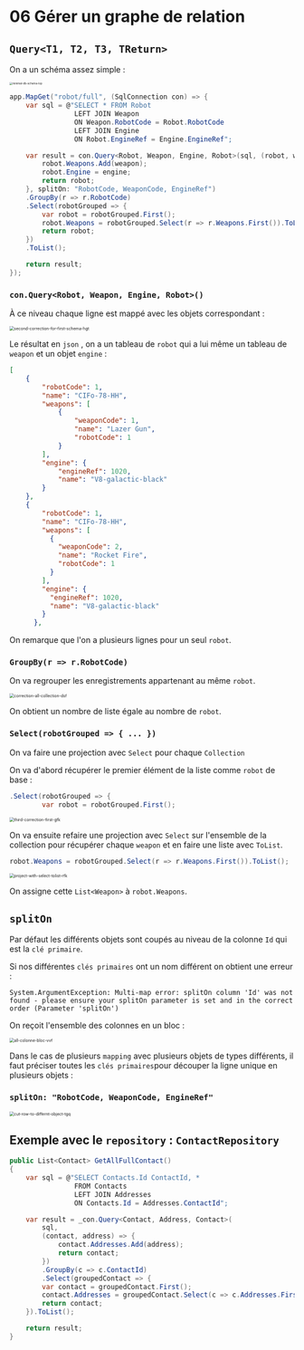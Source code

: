 # 06 Gérer un graphe de relation

## `Query<T1, T2, T3, TReturn>`

On a un schéma assez simple :

<img src="assets/minimal-db-schema-lop.png" alt="minimal-db-schema-lop" style="zoom:33%;" />

```cs
app.MapGet("robot/full", (SqlConnection con) => {
    var sql = @"SELECT * FROM Robot
                LEFT JOIN Weapon
                ON Weapon.RobotCode = Robot.RobotCode
                LEFT JOIN Engine
                ON Robot.EngineRef = Engine.EngineRef";

    var result = con.Query<Robot, Weapon, Engine, Robot>(sql, (robot, weapon, engine) => {
        robot.Weapons.Add(weapon);
        robot.Engine = engine;
        return robot;
    }, splitOn: "RobotCode, WeaponCode, EngineRef")
    .GroupBy(r => r.RobotCode)
    .Select(robotGrouped => {
        var robot = robotGrouped.First();
        robot.Weapons = robotGrouped.Select(r => r.Weapons.First()).ToList();
        return robot;
    })
    .ToList();

    return result;
});
```



### `con.Query<Robot, Weapon, Engine, Robot>()`

À ce niveau chaque ligne est mappé avec les objets correspondant :

<img src="assets/second-correction-for-first-schema-hgt.png" alt="second-correction-for-first-schema-hgt" style="zoom:50%;" />

Le résultat en `json` , on a un tableau de `robot` qui a lui même un tableau de `weapon` et un objet `engine` :

```json
[
    {
        "robotCode": 1,
        "name": "CIFo-78-HH",
        "weapons": [
            {
                "weaponCode": 1,
                "name": "Lazer Gun",
                "robotCode": 1
            }
        ],
        "engine": {
            "engineRef": 1020,
            "name": "V8-galactic-black"
        }
    },
    {
        "robotCode": 1,
        "name": "CIFo-78-HH",
        "weapons": [
          {
            "weaponCode": 2,
            "name": "Rocket Fire",
            "robotCode": 1
          }
        ],
        "engine": {
          "engineRef": 1020,
          "name": "V8-galactic-black"
        }
      },
```

On remarque que l'on a plusieurs lignes pour un seul `robot`.



### `GroupBy(r => r.RobotCode)`

On va regrouper les enregistrements appartenant au même `robot`.

<img src="assets/correction-all-collection-dsf.png" alt="correction-all-collection-dsf" style="zoom:50%;" />

On obtient un nombre de liste égale au nombre de `robot`.



### `Select(robotGrouped => { ... })`

On va faire une projection avec `Select` pour chaque `Collection`

On va d'abord récupérer le premier élément de la liste comme `robot` de base :

```cs
.Select(robotGrouped => {
        var robot = robotGrouped.First();
```

<img src="assets/third-correction-first-gfk.png" alt="third-correction-first-gfk" style="zoom:50%;" />



On va ensuite refaire une projection avec `Select` sur l'ensemble de la collection pour récupérer chaque `weapon` et en faire une liste avec `ToList`.

```cs
robot.Weapons = robotGrouped.Select(r => r.Weapons.First()).ToList();
```

<img src="assets/project-with-select-tolist-rfk.png" alt="project-with-select-tolist-rfk" style="zoom:50%;" />

On assigne cette `List<Weapon>` à `robot.Weapons`.



## `splitOn`

Par défaut les différents objets sont coupés au  niveau de la colonne `Id` qui est la `clé primaire`.

Si nos différentes `clés primaires` ont un nom différent on obtient une erreur :

```
System.ArgumentException: Multi-map error: splitOn column 'Id' was not found - please ensure your splitOn parameter is set and in the correct order (Parameter 'splitOn')
```

On reçoit l'ensemble des colonnes en un bloc :

<img src="assets/all-colonne-bloc-vvf.png" alt="all-colonne-bloc-vvf" style="zoom:50%;" />



Dans le cas de plusieurs `mapping` avec plusieurs objets de types différents, il faut préciser toutes les `clés primaires`pour découper la ligne unique en plusieurs objets :

### `splitOn: "RobotCode, WeaponCode, EngineRef"`

<img src="assets/cut-row-to-differnt-object-tgq.png" alt="cut-row-to-differnt-object-tgq" style="zoom:50%;" />



## Exemple avec le `repository` : `ContactRepository`

```cs
public List<Contact> GetAllFullContact()
{
    var sql = @"SELECT Contacts.Id ContactId, * 
                FROM Contacts
                LEFT JOIN Addresses
                ON Contacts.Id = Addresses.ContactId";

    var result = _con.Query<Contact, Address, Contact>(
        sql,
        (contact, address) => {
            contact.Addresses.Add(address);
            return contact;
        })
        .GroupBy(c => c.ContactId)
        .Select(groupedContact => {
        var contact = groupedContact.First();
        contact.Addresses = groupedContact.Select(c => c.Addresses.First()).ToList();
        return contact;
    }).ToList();

    return result;
}
```











